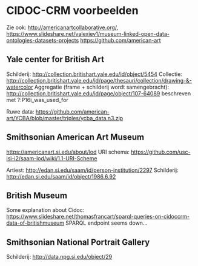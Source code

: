 # CIDOC-CRM voorbeelden

Zie ook: http://americanartcollaborative.org/, https://www.slideshare.net/valexiev1/museum-linked-open-data-ontologies-datasets-projects
https://github.com/american-art

## Yale center for British Art

 Schilderij: http://collection.britishart.yale.edu/id/object/5454
 Collectie: http://collection.britishart.yale.edu/id/page/thesauri/collection/drawing-&-watercolor
 Aggregatie (frame + schilderij wordt samengebracht): http://collection.britishart.yale.edu/id/page/object/107-64089
 beschreven met ?:P16i_was_used_for
 
 Ruwe data: https://github.com/american-art/YCBA/blob/master/triples/ycba_data.n3.zip
 
 ## Smithsonian American Art Museum
 
 https://americanart.si.edu/about/lod
 URI schema: https://github.com/usc-isi-i2/saam-lod/wiki/1.1-URI-Scheme
 
 Artiest: http://edan.si.edu/saam/id/person-institution/2297
 Schilderij: http://edan.si.edu/saam/id/object/1986.6.92
 
 ## British Museum
 
 Some explanation about Cidoc: https://www.slideshare.net/thomasfrancart/sparql-queries-on-cidoccrm-data-of-britishmuseum
 SPARQL endpoint seems down...
 
 ## Smithsonian National Portrait Gallery

Schilderij: http://data.npg.si.edu/object/29
 
 
 
 
 
 
 
 
 
